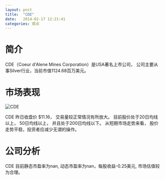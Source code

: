 ```yaml
---
layout: post
title:  "CDE"
date:   2014-02-17 12:21:41
categories: 观点
---
```


# 简介
CDE（Coeur d'Alene Mines Corporation）是USA著名上市公司，
公司主要从事Silver行业，当前市值1124.68百万美元。

# 市场表现

![CDE](http://finviz.com/chart.ashx?t=CDE&ty=c&ta=1&p=d&s=l)

CDE 昨日收盘价 $11.16，
交易量较正常情况有所放大。
目前股价处于20日均线以上，
50日均线以上，
并且处于200日均线以下。
从短期市场走势来看，
股价走势平稳，投资者应减少无谓的操作。

# 公司分析
CDE 目前静态市盈率为nan, 动态市盈率为nan，每股收益-0.25美元,
市场估值较为合理。
